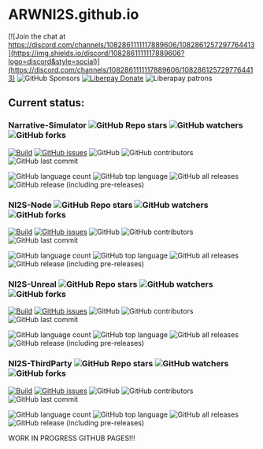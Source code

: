 # ARWNI2S.github.io

[![Join the chat at https://discord.com/channels/1082861111117889606/1082861257297764413](https://img.shields.io/discord/1082861111117889606?logo=discord&style=social)](https://discord.com/channels/1082861111117889606/1082861257297764413)
![GitHub Sponsors](https://img.shields.io/github/sponsors/arwni2s?logo=github&style=social)
[![Liberpay Donate](https://img.shields.io/liberapay/goal/ARWNI2S?label=Donate&logo=liberapay&style=flat)](https://liberapay.com/ARWNI2S/donate)
![Liberapay patrons](https://img.shields.io/liberapay/patrons/arwni2s?logo=liberapay)

## Current status:

### Narrative-Simulator ![GitHub Repo stars](https://img.shields.io/github/stars/arwni2s/narrative-simulator?style=social) ![GitHub watchers](https://img.shields.io/github/watchers/arwni2s/narrative-simulator?style=social) ![GitHub forks](https://img.shields.io/github/forks/arwni2s/narrative-simulator?style=social)
[![Build](https://img.shields.io/github/actions/workflow/status/arwni2s/narrative-simulator/build.yml?style=plastic)](https://github.com/arwni2s/narrative-simulator/actions?query=workflow%3Abuild)
[![GitHub issues](https://img.shields.io/github/issues/arwni2s/narrative-simulator?style=plastic)](https://github.com/ARWNI2S/narrative-simulator/issues)
![GitHub](https://img.shields.io/github/license/arwni2s/narrative-simulator?style=plastic)
![GitHub contributors](https://img.shields.io/github/contributors/arwni2s/narrative-simulator?style=plastic)
![GitHub last commit](https://img.shields.io/github/last-commit/arwni2s/narrative-simulator?style=plastic)

![GitHub language count](https://img.shields.io/github/languages/count/arwni2s/narrative-simulator?style=plastic)
![GitHub top language](https://img.shields.io/github/languages/top/arwni2s/narrative-simulator?style=plastic)
![GitHub all releases](https://img.shields.io/github/downloads/arwni2s/narrative-simulator/total?style=plastic)
![GitHub release (including pre-releases)](https://img.shields.io/github/v/release/arwni2s/narrative-simulator?display-name=tag&include_prereleases&style=plastic)

### NI2S-Node ![GitHub Repo stars](https://img.shields.io/github/stars/arwni2s/ni2s-node?style=social) ![GitHub watchers](https://img.shields.io/github/watchers/arwni2s/ni2s-node?style=social) ![GitHub forks](https://img.shields.io/github/forks/arwni2s/ni2s-node?style=social)
[![Build](https://img.shields.io/github/actions/workflow/status/arwni2s/ni2s-node/build.yml?style=plastic)](https://github.com/arwni2s/ni2s-node/actions?query=workflow%3Abuild)
[![GitHub issues](https://img.shields.io/github/issues/arwni2s/ni2s-node?style=plastic)](https://github.com/ARWNI2S/ni2s-node/issues)
![GitHub](https://img.shields.io/github/license/arwni2s/ni2s-node?style=plastic)
![GitHub contributors](https://img.shields.io/github/contributors/arwni2s/ni2s-node?style=plastic)
![GitHub last commit](https://img.shields.io/github/last-commit/arwni2s/ni2s-node?style=plastic)

![GitHub language count](https://img.shields.io/github/languages/count/arwni2s/ni2s-node?style=plastic)
![GitHub top language](https://img.shields.io/github/languages/top/arwni2s/ni2s-node?style=plastic)
![GitHub all releases](https://img.shields.io/github/downloads/arwni2s/ni2s-node/total?style=plastic)
![GitHub release (including pre-releases)](https://img.shields.io/github/v/release/arwni2s/ni2s-node?display-name=tag&include_prereleases&style=plastic)

### NI2S-Unreal ![GitHub Repo stars](https://img.shields.io/github/stars/arwni2s/ni2s-unreal?style=social) ![GitHub watchers](https://img.shields.io/github/watchers/arwni2s/ni2s-unreal?style=social) ![GitHub forks](https://img.shields.io/github/forks/arwni2s/ni2s-unreal?style=social)
[![Build](https://img.shields.io/github/actions/workflow/status/arwni2s/ni2s-unreal/build.yml?style=plastic)](https://github.com/arwni2s/ni2s-unreal/actions?query=workflow%3Abuild)
[![GitHub issues](https://img.shields.io/github/issues/arwni2s/ni2s-unreal?style=plastic)](https://github.com/ARWNI2S/ni2s-unreal/issues)
![GitHub](https://img.shields.io/github/license/arwni2s/ni2s-unreal?style=plastic)
![GitHub contributors](https://img.shields.io/github/contributors/arwni2s/ni2s-unreal?style=plastic)
![GitHub last commit](https://img.shields.io/github/last-commit/arwni2s/ni2s-unreal?style=plastic)

![GitHub language count](https://img.shields.io/github/languages/count/arwni2s/ni2s-unreal?style=plastic)
![GitHub top language](https://img.shields.io/github/languages/top/arwni2s/ni2s-unreal?style=plastic)
![GitHub all releases](https://img.shields.io/github/downloads/arwni2s/ni2s-unreal/total?style=plastic)
![GitHub release (including pre-releases)](https://img.shields.io/github/v/release/arwni2s/ni2s-unreal?display-name=tag&include_prereleases&style=plastic)

### NI2S-ThirdParty ![GitHub Repo stars](https://img.shields.io/github/stars/arwni2s/ni2s-thirdparty?style=social) ![GitHub watchers](https://img.shields.io/github/watchers/arwni2s/ni2s-thirdparty?style=social) ![GitHub forks](https://img.shields.io/github/forks/arwni2s/ni2s-thirdparty?style=social)
[![Build](https://img.shields.io/github/actions/workflow/status/arwni2s/ni2s-thirdparty/build.yml?style=plastic)](https://github.com/arwni2s/ni2s-thirdparty/actions?query=workflow%3Abuild)
[![GitHub issues](https://img.shields.io/github/issues/arwni2s/ni2s-thirdparty?style=plastic)](https://github.com/ARWNI2S/ni2s-thirdparty/issues)
![GitHub](https://img.shields.io/github/license/arwni2s/ni2s-thirdparty?style=plastic)
![GitHub contributors](https://img.shields.io/github/contributors/arwni2s/ni2s-thirdparty?style=plastic)
![GitHub last commit](https://img.shields.io/github/last-commit/arwni2s/ni2s-thirdparty?style=plastic)

![GitHub language count](https://img.shields.io/github/languages/count/arwni2s/ni2s-thirdparty?style=plastic)
![GitHub top language](https://img.shields.io/github/languages/top/arwni2s/ni2s-thirdparty?style=plastic)
![GitHub all releases](https://img.shields.io/github/downloads/arwni2s/ni2s-thirdparty/total?style=plastic)
![GitHub release (including pre-releases)](https://img.shields.io/github/v/release/arwni2s/ni2s-thirdparty?display-name=tag&include_prereleases&style=plastic)

WORK IN PROGRESS GITHUB PAGES!!!


